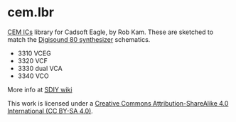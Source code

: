 # cem.lbr
[CEM ICs](http://www.sdiy.info/w/Curtis_Electromusic_Specialties) library for Cadsoft Eagle, by Rob Kam. These are sketched to match the [Digisound 80 synthesizer](http://www.digisound80.co.uk/digisound/modules/modules.htm) schematics.
* 3310 VCEG
* 3320 VCF
* 3330 dual VCA 
* 3340 VCO

More info at [SDIY wiki](http://www.sdiy.info/w/OnChip_Systems)

This work is licensed under a [Creative Commons Attribution-ShareAlike 4.0 International (CC BY-SA 4.0)](https://creativecommons.org/licenses/by-sa/4.0/).
